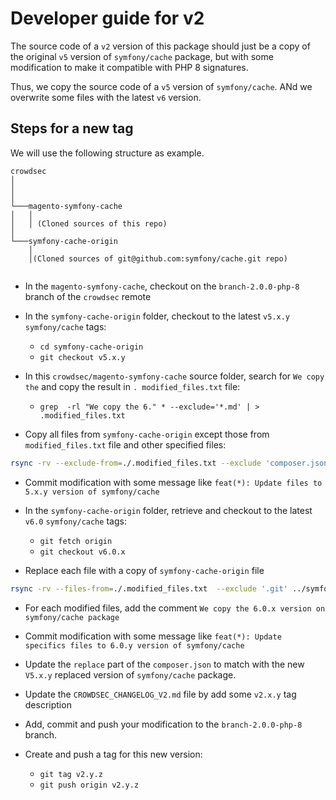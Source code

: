 # Developer guide for v2

The source code of a `v2` version of this package should just be a copy of the original `v5` version of 
`symfony/cache` package, but with some modification to make it compatible with PHP 8 signatures.

Thus, we copy the source code of a `v5` version of `symfony/cache`. ANd we overwrite some files with the latest `v6` 
version.

## Steps for a new tag

We will use the following structure as example.

```
crowdsec
│   
│ 
│
└───magento-symfony-cache
│   │   
│   │ (Cloned sources of this repo)
│   
└───symfony-cache-origin
    │   
    │(Cloned sources of git@github.com:symfony/cache.git repo)
         
```



- In the `magento-symfony-cache`, checkout on the `branch-2.0.0-php-8` branch of the `crowdsec` remote

- In the `symfony-cache-origin` folder, checkout to the latest `v5.x.y` `symfony/cache` tags:
    - `cd symfony-cache-origin`
    - `git checkout v5.x.y`

- In this `crowdsec/magento-symfony-cache` source folder, search for `We copy the` and copy the result in `.
  modified_files.txt` file:
  - `grep  -rl "We copy the 6." * --exclude='*.md' | > .modified_files.txt`

- Copy all files from  `symfony-cache-origin` except those from `modified_files.txt` file and other specified files:

```bash
rsync -rv --exclude-from=./.modified_files.txt --exclude 'composer.json' --exclude '.idea' --exclude '.git' ../symfony-cache-origin/  ./
```

- Commit modification with some message like `feat(*): Update files to 5.x.y version of symfony/cache`

- In the `symfony-cache-origin` folder, retrieve and checkout to the latest `v6.0` `symfony/cache` tags:
  - `git fetch origin`
  - `git checkout v6.0.x`


- Replace each file with a copy of `symfony-cache-origin` file 

```bash
rsync -rv --files-from=./.modified_files.txt  --exclude '.git' ../symfony-cache-origin/  ./
```

- For each modified files, add the comment `We copy the 6.0.x version on symfony/cache package`

- Commit modification with some message like `feat(*): Update specifics files to 6.0.y version of symfony/cache`


- Update the `replace` part of the `composer.json` to match with the new `V5.x.y` replaced version of 
  `symfony/cache` package.

  
- Update the `CROWDSEC_CHANGELOG_V2.md` file by add some `v2.x.y` tag description
- Add, commit and push your modification to the `branch-2.0.0-php-8` branch.
- Create and push a tag for this new version:
  - `git tag v2.y.z`
  - `git push origin v2.y.z`
